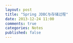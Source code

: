 ```yaml
---
layout: post
title: "Spring JDBC与存储过程"
date: 2013-12-24 11:00
comments: true
categories: Notes
published: false
---
```


<!-- more -->
